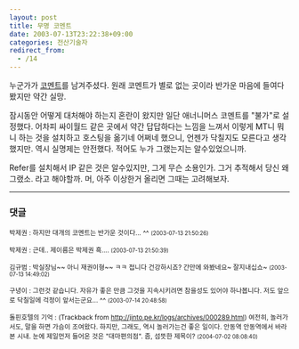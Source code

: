 ```yaml
---
layout: post
title: 무명 코멘트
date: 2003-07-13T23:22:38+09:00
categories: 전산기술자
redirect_from:
  - /14
---
```


누군가가 <a href="http://jinto.pe.kr/logs/archives/000006.html#comments">코멘트</a>를 남겨주셨다. 원래 코멘트가 별로 없는 곳이라 반가운 마음에 들여다 봤지만 약간 실망.

잠시동안 어떻게 대처해야 하는지 혼란이 왔지만 일단 애너니머스 코멘트를 "불가"로 설정했다. 어차피 싸이월드 같은 곳에서 약간 답답하다는 느낌을 느껴서 이렇게 MT니 뭐니 하는 것을 설치하고 호스팅을 옮기네 어쩌네 했으니, 언젠가 닥칠지도 모른다고 생각했지만. 역시 실명제는 안전했다. 적어도 누가 그랬는지는 알수있었으니까.

Refer를 설치해서 IP 같은 것은 알수있지만, 그게 무슨 소용인가. 그거 추적해서 당신 왜그랬소. 라고 해야할까. 머, 아주 이상한거 올리면 그때는 고려해보자.

* * *

### 댓글



<!--- cmt:20 --->
<!--- mail: --->
<!--- parent:0 --->

<small class=comment>박제권 : 하지만 대개의 코멘트는 반가운 것이다... ^^ <small>(2003-07-13 21:50:26)</small></small>


<!--- cmt:21 --->
<!--- mail: --->
<!--- parent:0 --->

<small class=comment>박제권 : 근데.. 제이름은 박제권 흑.... <small>(2003-07-13 21:50:39)</small></small>


<!--- cmt:22 --->
<!--- mail: --->
<!--- parent:0 --->

<small class=comment>김규범 : 박실장님~~ 아니 재권이형~~ ㅋㅋ 접니다 건강하시죠? 간만에 와봤네요~ 잘지내십쇼~ <small>(2003-07-13 14:49:02)</small></small>


<!--- cmt:23 --->
<!--- mail: --->
<!--- parent:0 --->

<small class=comment>구녕이 : 그런것 같습니다. 자유가 좋은 만큼 그것을 지속시키려면 참을성도 있어야 하나봅니다. 저도 앞으로 닥칠일에 걱정이 앞서는군요... ^^ <small>(2003-07-14 20:48:58)</small></small>


<!--- cmt:24 --->
<!--- mail: --->
<!--- parent:0 --->

<small class=comment>돌핀호텔의 기억 : <!-- ping:24 ---> (Trackback from <a href='http://jinto.pe.kr/logs/archives/000289.html'>http://jinto.pe.kr/logs/archives/000289.html</a>) 여전히, 놀러가서도, 말을 하면 가슴이 조여왔다. 하지만, 그래도, 역시 놀러가는건 좋은 일이다. 안동역 안동역에서 바라본 시내. 눈에 제일먼저 들어온 것은 "대마편의점". 좀, 섬뜻한 제목이? <small>(2004-07-02 08:08:40)</small></small>

